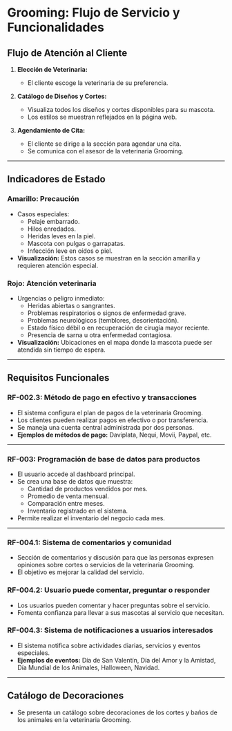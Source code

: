 # Grooming: Flujo de Servicio y Funcionalidades

## Flujo de Atención al Cliente

1. **Elección de Veterinaria:**
   - El cliente escoge la veterinaria de su preferencia.

2. **Catálogo de Diseños y Cortes:**
   - Visualiza todos los diseños y cortes disponibles para su mascota.
   - Los estilos se muestran reflejados en la página web.

3. **Agendamiento de Cita:**
   - El cliente se dirige a la sección para agendar una cita.
   - Se comunica con el asesor de la veterinaria Grooming.

---

## Indicadores de Estado

### **Amarillo: Precaución**
- Casos especiales:
  - Pelaje embarrado.
  - Hilos enredados.
  - Heridas leves en la piel.
  - Mascota con pulgas o garrapatas.
  - Infección leve en oídos o piel.
- **Visualización:** Estos casos se muestran en la sección amarilla y requieren atención especial.

### **Rojo: Atención veterinaria**
- Urgencias o peligro inmediato:
  - Heridas abiertas o sangrantes.
  - Problemas respiratorios o signos de enfermedad grave.
  - Problemas neurológicos (temblores, desorientación).
  - Estado físico débil o en recuperación de cirugía mayor reciente.
  - Presencia de sarna u otra enfermedad contagiosa.
- **Visualización:** Ubicaciones en el mapa donde la mascota puede ser atendida sin tiempo de espera.

---

## Requisitos Funcionales

### **RF-002.3: Método de pago en efectivo y transacciones**
- El sistema configura el plan de pagos de la veterinaria Grooming.
- Los clientes pueden realizar pagos en efectivo o por transferencia.
- Se maneja una cuenta central administrada por dos personas.
- **Ejemplos de métodos de pago:** Daviplata, Nequi, Movii, Paypal, etc.

---

### **RF-003: Programación de base de datos para productos**
- El usuario accede al dashboard principal.
- Se crea una base de datos que muestra:
  - Cantidad de productos vendidos por mes.
  - Promedio de venta mensual.
  - Comparación entre meses.
  - Inventario registrado en el sistema.
- Permite realizar el inventario del negocio cada mes.

---

### **RF-004.1: Sistema de comentarios y comunidad**
- Sección de comentarios y discusión para que las personas expresen opiniones sobre cortes o servicios de la veterinaria Grooming.
- El objetivo es mejorar la calidad del servicio.

### **RF-004.2: Usuario puede comentar, preguntar o responder**
- Los usuarios pueden comentar y hacer preguntas sobre el servicio.
- Fomenta confianza para llevar a sus mascotas al servicio que necesitan.

### **RF-004.3: Sistema de notificaciones a usuarios interesados**
- El sistema notifica sobre actividades diarias, servicios y eventos especiales.
- **Ejemplos de eventos:** Día de San Valentín, Día del Amor y la Amistad, Día Mundial de los Animales, Halloween, Navidad.

---

## Catálogo de Decoraciones

- Se presenta un catálogo sobre decoraciones de los cortes y baños de los animales en la veterinaria Grooming.
